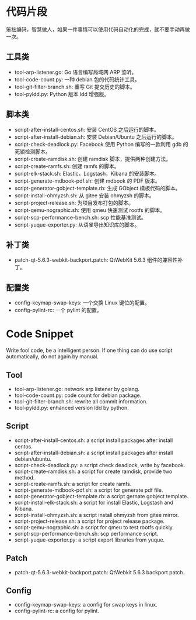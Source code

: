 # 代码片段

笨拙编码，智慧做人，如果一件事情可以使用代码自动化的完成，就不要手动再做一次。

## 工具类
- tool-arp-listener.go: Go 语言编写局域网 ARP 监听。
- tool-code-count.py: 一种 debian 包的代码统计工具。
- tool-git-filter-branch.sh: 重写 Git 提交历史的脚本。
- tool-pyldd.py: Python 版本 ldd 增强版。

## 脚本类
- script-after-install-centos.sh: 安装 CentOS 之后运行的脚本。
- script-after-install-debian.sh: 安装 Debian/Ubuntu 之后运行的脚本。
- script-check-deadlock.py: Facebook 使用 Python 编写的一款利用 gdb 的死锁检测脚本。
- script-create-ramdisk.sh: 创建 ramdisk 脚本，提供两种创建方法。
- script-create-ramfs.sh: 创建 ramfs 的脚本。
- script-elk-stack.sh: Elastic，Logstash，Kibana 的安装脚本。
- script-generate-mdbook-pdf.sh: 创建 mdbook 的 PDF 版本。
- script-generator-gobject-template.rb: 生成 GObject 模板代码的脚本。
- script-install-ohmyzsh.sh: 从 gitee 安装 ohmyzsh 的脚本。
- script-project-release.sh: 为项目发布打包的脚本。
- script-qemu-nographic.sh: 使用 qmeu 快速测试 rootfs 的脚本。
- script-scp-performance-bench.sh: scp 性能基准测试。
- script-yuque-exporter.py: 从语雀导出知识库的脚本。

## 补丁类
- patch-qt-5.6.3-webkit-backport.patch: QtWebKit 5.6.3 组件的兼容性补丁。

## 配置类
- config-keymap-swap-keys: 一个交换 Linux 键位的配置。
- config-pylint-rc: 一个 pylint 的配置。

# Code Snippet
Write fool code, be a intelligent person. If one thing can do use script automatically, do not again by manual.

## Tool
- tool-arp-listener.go: network arp listener by golang.
- tool-code-count.py: code count for debian package.
- tool-git-filter-branch.sh: rewrite all commit information.
- tool-pyldd.py: enhanced version ldd by python.

## Script
- script-after-install-centos.sh: a script install packages after install centos.
- script-after-install-debian.sh: a script install packages after install debian/ubuntu.
- script-check-deadlock.py: a script check deadlock, write by facebook.
- script-create-ramdisk.sh: a script for create ramdisk, provide two method.
- script-create-ramfs.sh: a script for create ramfs.
- script-generate-mdbook-pdf.sh: a script for generate pdf file.
- script-generator-gobject-template.rb: a script gernate gobject template.
- script-install-elk-stack.sh: a script for install Elastic, Logstash and Kibana.
- script-install-ohmyzsh.sh: a script install ohmyzsh from gitee mirror.
- script-project-release.sh: a script for project release package.
- script-qemu-nographic.sh: a script for qmeu to test rootfs quickly.
- script-scp-performance-bench.sh: scp performance script.
- script-yuque-exporter.py: a script export libraries from yuque.

## Patch
- patch-qt-5.6.3-webkit-backport.patch: QtWebkit 5.6.3 backport patch.

## Config
- config-keymap-swap-keys: a config for swap keys in linux.
- config-pylint-rc: a config for pylint.
